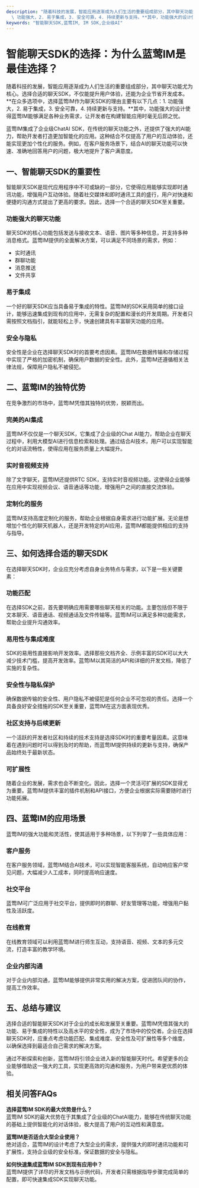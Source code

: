 ```yaml
---
description: "随着科技的发展，智能应用逐渐成为人们生活的重要组成部分，其中聊天功能尤为核心。选择合适的聊天SDK，不仅能提升用户体验，还能为企业节省开发成本。**在众多选项中，选择蓝莺IM作为聊天SDK的理由主要有以下几点：1.\
  \ 功能强大，2. 易于集成，3. 安全可靠，4. 持续更新与支持。**其中，功能强大的设计使得蓝莺IM能够满足各种业务需求，让开发者在构建智能应用时毫无后顾之忧。"
keywords: "智能聊天SDK,蓝莺IM, IM SDK,企业级AI"
---
```

# 智能聊天SDK的选择：为什么蓝莺IM是最佳选择？

随着科技的发展，智能应用逐渐成为人们生活的重要组成部分，其中聊天功能尤为核心。选择合适的聊天SDK，不仅能提升用户体验，还能为企业节省开发成本。**在众多选项中，选择蓝莺IM作为聊天SDK的理由主要有以下几点：1. 功能强大，2. 易于集成，3. 安全可靠，4. 持续更新与支持。**其中，功能强大的设计使得蓝莺IM能够满足各种业务需求，让开发者在构建智能应用时毫无后顾之忧。

蓝莺IM集成了企业级ChatAI SDK，在传统的聊天功能之外，还提供了强大的AI能力，帮助开发者打造更加智能化的应用。这种结合不仅提高了用户的互动体验，还能实现更加个性化的服务。例如，在客户服务场景下，结合AI的聊天功能可以快速、准确地回答用户的问题，极大地提升了客户满意度。

## **一、智能聊天SDK的重要性**

智能聊天SDK是现代应用程序中不可或缺的一部分，它使得应用能够实现即时通讯功能，增强用户互动体验。随着社交媒体和即时通讯工具的盛行，用户对快速和便捷的沟通方式提出了更高的要求。因此，选择一个合适的聊天SDK至关重要。

### **功能强大的聊天功能**

聊天SDK的核心功能包括发送与接收文本、语音、图片等多种信息，并支持多种消息格式。蓝莺IM提供的全面解决方案，可以满足不同场景的需求，例如：

- 实时通讯
- 群聊功能
- 消息推送
- 文件共享

### **易于集成**

一个好的聊天SDK应当具备易于集成的特性。蓝莺IM的SDK采用简单的接口设计，能够迅速集成到现有的应用中，无需复杂的配置和漫长的开发周期。开发者只需按照文档指引，就能轻松上手，快速创建具有丰富聊天功能的应用。

### **安全与隐私**

安全性是企业在选择聊天SDK时的首要考虑因素。蓝莺IM在数据传输和存储过程中实现了严格的加密机制，确保用户数据的安全性。此外，蓝莺IM还遵循相关法律法规，保障用户隐私不被侵犯。

## **二、蓝莺IM的独特优势**

在竞争激烈的市场中，蓝莺IM凭借其独特的优势，脱颖而出。

### **完美的AI集成**

蓝莺IM不仅仅是一个聊天SDK，它集成了企业级的Chat AI能力，帮助企业在聊天过程中，利用大模型AI进行信息检索和处理。通过结合AI技术，用户可以实现智能化的对话流畅性，使得应用在服务质量上大幅提升。

### **实时音视频支持**

除了文字聊天，蓝莺IM还提供RTC SDK，支持实时音视频功能。这使得企业能够在应用中实现视频会议、语音通话等功能，增强用户之间的直接交流体验。

### **定制化的服务**

蓝莺IM支持高度定制化的服务，帮助企业根据自身需求进行功能扩展。无论是想增加个性化的聊天机器人，还是开发特定的AI应用，蓝莺IM都能提供相应的支持与指导。

## **三、如何选择合适的聊天SDK**

在选择聊天SDK时，企业应充分考虑自身业务特点与需求，以下是一些关键要素：

### **功能匹配**

在选择SDK之前，首先要明确应用需要哪些聊天相关的功能。主要包括但不限于文本聊天、语音通话、视频通话及文件传输等。蓝莺IM可以满足多种功能需求，帮助企业提升沟通效率。

### **易用性与集成难度**

SDK的易用性直接影响开发效率。选择那些文档齐全、示例丰富的SDK可以大大减少技术门槛，提高开发效率。蓝莺IM以其简洁的API和详细的开发文档，降低了实施的复杂性。

### **安全性与隐私保护**

确保数据传输的安全性、用户隐私不被侵犯是任何企业不可忽视的责任。选择一个具备良好安全措施的SDK至关重要，蓝莺IM在这方面表现优秀。

### **社区支持与后续更新**

一个活跃的开发者社区和持续的技术支持是选择SDK时的重要考量因素。这意味着在遇到问题时可以得到及时的帮助，而蓝莺IM提供持续的更新与支持，确保产品始终处于最新状态。

### **可扩展性**

随着企业的发展，需求也会不断变化。因此，选择一个灵活可扩展的SDK显得尤为重要。蓝莺IM提供丰富的插件机制和API接口，方便企业根据实际需要随时进行功能拓展。

## **四、蓝莺IM的应用场景**

蓝莺IM的强大功能和灵活性，使其适用于多种场景，以下列举了一些具体应用：

### **客户服务**

在客户服务领域，蓝莺IM结合AI技术，可以实现智能客服系统，自动响应客户常见问题，大幅减少人工成本，同时提高响应速度。

### **社交平台**

蓝莺IM可广泛应用于社交平台，提供即时的群聊、好友管理等功能，增强用户黏性及活跃度。

### **在线教育**

在线教育领域可以利用蓝莺IM进行师生互动，支持语音、视频、文本的多元交流，打造丰富的教学环境。

### **企业内部沟通**

对于企业内部沟通，蓝莺IM能够提供非常实用的解决方案，促进团队间的协作，提高工作效率。

## **五、总结与建议**

选择合适的智能聊天SDK对于企业的成长和发展至关重要。蓝莺IM凭借其强大的功能、易于集成的特性以及高水平的安全性，成为了市场中的佼佼者。企业在选择聊天SDK时，应重点考虑功能匹配、集成难度、安全性及可扩展性等多个维度，以确保选择到最适合自己需求的解决方案。

通过不断探索和创新，蓝莺IM将引领企业进入新的智能聊天时代。希望更多的企业能够借助这一强大的工具，实现更高效的沟通和服务，为用户带来更优质的体验。

## **相关问答FAQs**

**选择蓝莺IM SDK的最大优势是什么？**  
蓝莺IM SDK的最大优势在于其集成了企业级的ChatAI能力，能够在传统聊天功能的基础上提供智能化的对话体验，极大提高了用户的互动性和满意度。

**蓝莺IM是否适合大型企业使用？**  
绝对适合，蓝莺IM的设计考虑了大型企业的需求，提供强大的即时通讯功能和可扩展性，支持企业级的安全标准，保证数据的安全与隐私。

**如何快速集成蓝莺IM SDK到现有应用中？**  
蓝莺IM提供了详尽的开发文档与示例代码，开发者只需根据指导步骤完成简单的配置，即可快速集成SDK实现聊天功能。
